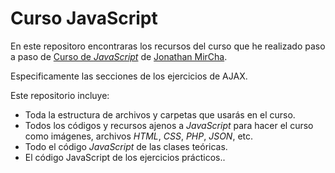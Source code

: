 # Curso JavaScript

En este repositoro encontraras los recursos del curso que he realizado paso a paso de [Curso de _JavaScript_](https://www.youtube.com/playlist?list=PLvq-jIkSeTUZ6QgYYO3MwG9EMqC-KoLXA) de [Jonathan MirCha](https://jonmircha.com/).

Especificamente las secciones de los ejercicios de AJAX.

Este repositorio incluye:

- Toda la estructura de archivos y carpetas que usarás en el curso.
- Todos los códigos y recursos ajenos a _JavaScript_ para hacer el curso como imágenes, archivos _HTML_, _CSS_, _PHP_, _JSON_, etc.
- Todo el código _JavaScript_ de las clases teóricas.
- El código JavaScript de los ejercicios prácticos..

